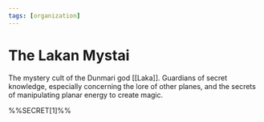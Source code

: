 ```yaml
---
tags: [organization]
---
```


# The Lakan Mystai

The mystery cult of the Dunmari god [[Laka]]. Guardians of secret knowledge, especially concerning the lore of other planes, and the secrets of manipulating planar energy to create magic.

%%SECRET[1]%%
